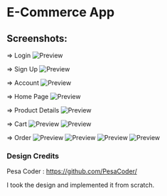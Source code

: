 # E-Commerce App


## Screenshots:

=> Login
![Preview](screenshots/SignIn.png)

=> Sign Up
![Preview](screenshots/SignUp.png)

=> Account
![Preview](screenshots/Account.png)

=> Home Page
![Preview](screenshots/Home.png)

=> Product Details
![Preview](screenshots/Product.png)

=> Cart
![Preview](screenshots/EmptyCart.png)
![Preview](screenshots/Cart.png)

=> Order
![Preview](screenshots/Delivery.png)
![Preview](screenshots/Address.png)
![Preview](screenshots/Payment.png)
![Preview](screenshots/Summary.png)


### Design Credits
Pesa Coder : https://github.com/PesaCoder/

I took the design and implemented it from scratch.





